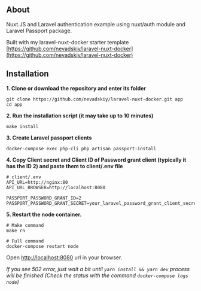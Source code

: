 ## About
Nuxt.JS and Laravel authentication example using nuxt/auth module and Laravel Passport package. 

Built with my laravel-nuxt-docker starter template [https://github.com/nevadskiy/laravel-nuxt-docker](https://github.com/nevadskiy/laravel-nuxt-docker)

## Installation

**1. Clone or download the repository and enter its folder**
```
git clone https://github.com/nevadskiy/laravel-nuxt-docker.git app
cd app
```

**2. Run the installation script (it may take up to 10 minutes)**
```
make install
```

**3. Create Laravel passport clients**
```
docker-compose exec php-cli php artisan passport:install
```

**4. Copy Client secret and Client ID of Password grant client (typically it has the ID 2) and paste them to client/.env file**
```
# client/.env
API_URL=http://nginx:80
API_URL_BROWSER=http://localhost:8080

PASSPORT_PASSWORD_GRANT_ID=2
PASSPORT_PASSWORD_GRANT_SECRET=your_laravel_password_grant_client_secret_key
```

**5. Restart the node container.**
```
# Make command
make rn

# Full command
docker-compose restart node
``` 

Open [http://localhost:8080](http://localhost:8080) url in your browser. 

_If you see 502 error, just wait a bit until ```yarn install && yarn dev``` process will be finished (Check the status with the command ```docker-compose logs node```)_
